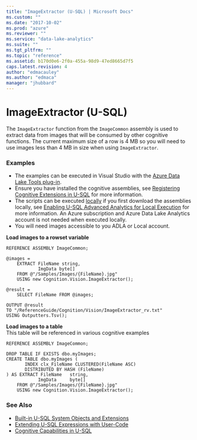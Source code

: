 ```yaml
---
title: "ImageExtractor (U-SQL) | Microsoft Docs"
ms.custom: ""
ms.date: "2017-10-02"
ms.prod: "azure"
ms.reviewer: ""
ms.service: "data-lake-analytics"
ms.suite: ""
ms.tgt_pltfrm: ""
ms.topic: "reference"
ms.assetid: b170d0e6-2f0a-455a-98d9-47ed8665d7f5
caps.latest.revision: 4
author: "edmacauley"
ms.author: "edmaca"
manager: "jhubbard"
---
```

# ImageExtractor (U-SQL)
The `ImageExtractor` function from the `ImageCommon` assembly is used to extract data from images that will be consumed by other cognitive functions.  The current maximum size of a row is 4 MB so you will need to use images less than 4 MB in size when using `ImageExtractor`.


### Examples
- The examples can be executed in Visual Studio with the [Azure Data Lake Tools plug-in](https://www.microsoft.com/download/details.aspx?id=49504).  
- Ensure you have installed the cognitive assemblies, see [Registering Cognitive Extensions in U-SQL](../USQL/cognitive-capabilities-in-u-sql.md#registeringExtensions) for more information.
- The scripts can be executed [locally](https://docs.microsoft.com/azure/data-lake-analytics/data-lake-analytics-data-lake-tools-get-started#run-u-sql-locally) if you first download the assemblies locally, see [Enabling U-SQL Advanced Analytics for Local Execution](https://blogs.msdn.microsoft.com/azuredatalake/2017/02/20/enabling-u-sql-advanced-analytics-for-local-execution/) for more information.
An Azure subscription and Azure Data Lake Analytics account is not needed when executed locally.
- You will need images accessible to you ADLA or Local account.

**Load images to a rowset variable**  
```
REFERENCE ASSEMBLY ImageCommon;   

@images =
    EXTRACT FileName string, 
            ImgData byte[]
    FROM @"/Samples/Images/{FileName}.jpg"
    USING new Cognition.Vision.ImageExtractor();

@result = 
    SELECT FileName FROM @images;

OUTPUT @result 
TO "/ReferenceGuide/Cognition/Vision/ImageExtractor_rv.txt" 
USING Outputters.Tsv();
```

**Load images to a table**<a name="loadImages"></a>  
This table will be referenced in various cognitive examples
```
REFERENCE ASSEMBLY ImageCommon;   

DROP TABLE IF EXISTS dbo.myImages;
CREATE TABLE dbo.myImages (
       INDEX clx_FileName CLUSTERED(FileName ASC) 
       DISTRIBUTED BY HASH (FileName)
) AS EXTRACT FileName   string,
            ImgData     byte[]
    FROM @"/Samples/Images/{FileName}.jpg"
    USING new Cognition.Vision.ImageExtractor();
```



### See Also
* [Built-in U-SQL System Objects and Extensions](../USQL/built-in-u-sql-system-objects-and-extensions.md)
* [Extending U-SQL Expressions with User-Code](../USQL/extending-u-sql-expressions-with-user-code.md)
* [Cognitive Capabilities in U-SQL](../USQL/cognitive-capabilities-in-u-sql.md)

